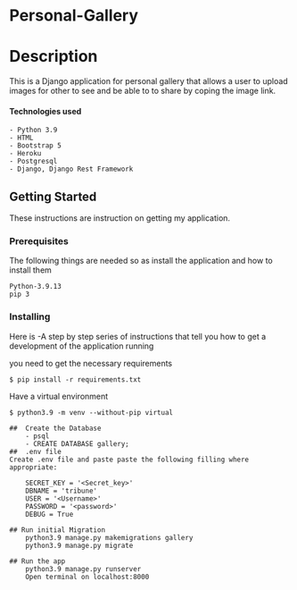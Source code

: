 # Personal-Gallery

# Description  
This is a Django application for personal gallery that allows a user to upload images for other to see and be able to to share by coping the image link.

#### Technologies used
    - Python 3.9
    - HTML
    - Bootstrap 5
    - Heroku
    - Postgresql
    - Django, Django Rest Framework


## Getting Started

These instructions are instruction on getting my application.

### Prerequisites

The following things are needed so as install the application and how to install them

```
Python-3.9.13
pip 3
```

### Installing
Here is
-A step by step series of instructions that tell you how to get a development of the application running

you need to get the necessary requirements

```
$ pip install -r requirements.txt
```
Have a virtual environment

```
$ python3.9 -m venv --without-pip virtual

##  Create the Database
    - psql
    - CREATE DATABASE gallery;
##  .env file
Create .env file and paste paste the following filling where appropriate:

    SECRET_KEY = '<Secret_key>'
    DBNAME = 'tribune'
    USER = '<Username>'
    PASSWORD = '<password>'
    DEBUG = True
    
## Run initial Migration
    python3.9 manage.py makemigrations gallery
    python3.9 manage.py migrate
    
## Run the app
    python3.9 manage.py runserver
    Open terminal on localhost:8000

